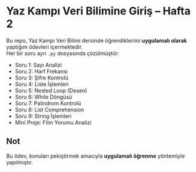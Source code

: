 # Yaz Kampı Veri Bilimine Giriş – Hafta 2 

Bu repo, Yaz Kampı Veri Bilimi dersinde öğrendiklerimi **uygulamalı olarak** yaptığım ödevleri içermektedir.  
Her bir soru ayrı `.py` dosyasında çözülmüştür:

- Soru 1: Sayı Analizi
- Soru 2: Harf Frekansı
- Soru 3: Şifre Kontrolü
- Soru 4: Liste İşlemleri
- Soru 5: Nested Loop (Desen)
- Soru 6: While Döngüsü
- Soru 7: Palindrom Kontrolü
- Soru 8: List Comprehension
- Soru 9: String İşlemleri
- Mini Proje: Film Yorumu Analizi

## Not
Bu ödev, konuları pekiştirmek amacıyla **uygulamalı öğrenme** yöntemiyle yapılmıştır.
